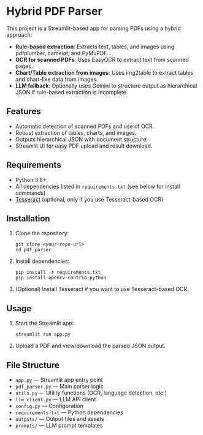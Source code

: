 # Hybrid PDF Parser

This project is a Streamlit-based app for parsing PDFs using a hybrid approach:
- **Rule-based extraction**: Extracts text, tables, and images using pdfplumber, camelot, and PyMuPDF.
- **OCR for scanned PDFs**: Uses EasyOCR to extract text from scanned pages.
- **Chart/Table extraction from images**: Uses img2table to extract tables and chart-like data from images.
- **LLM fallback**: Optionally uses Gemini to structure output as hierarchical JSON if rule-based extraction is incomplete.

## Features
- Automatic detection of scanned PDFs and use of OCR.
- Robust extraction of tables, charts, and images.
- Outputs hierarchical JSON with document structure.
- Streamlit UI for easy PDF upload and result download.

## Requirements
- Python 3.8+
- All dependencies listed in `requirements.txt` (see below for install commands)
- [Tesseract](https://github.com/tesseract-ocr/tesseract/wiki) (optional, only if you use Tesseract-based OCR)

## Installation
1. Clone the repository:
   ```
   git clone <your-repo-url>
   cd pdf_parser
   ```
2. Install dependencies:
   ```
   pip install -r requirements.txt
   pip install opencv-contrib-python
   ```
3. (Optional) Install Tesseract if you want to use Tesseract-based OCR.

## Usage
1. Start the Streamlit app:
   ```
   streamlit run app.py
   ```
2. Upload a PDF and view/download the parsed JSON output.

## File Structure
- `app.py` — Streamlit app entry point
- `pdf_parser.py` — Main parser logic
- `utils.py` — Utility functions (OCR, language detection, etc.)
- `llm_client.py` — LLM API client
- `config.py` — Configuration
- `requirements.txt` — Python dependencies
- `outputs/` — Output files and assets
- `prompts/` — LLM prompt templates



